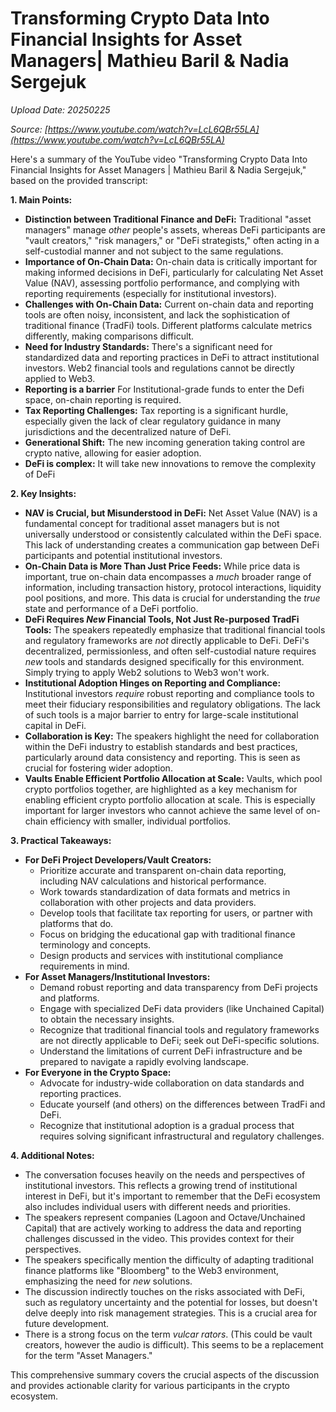 # Transforming Crypto Data Into Financial Insights for Asset Managers| Mathieu Baril & Nadia Sergejuk

*Upload Date: 20250225*

*Source: [https://www.youtube.com/watch?v=LcL6QBr55LA](https://www.youtube.com/watch?v=LcL6QBr55LA)*

Here's a summary of the YouTube video "Transforming Crypto Data Into Financial Insights for Asset Managers | Mathieu Baril & Nadia Sergejuk," based on the provided transcript:

**1. Main Points:**

*   **Distinction between Traditional Finance and DeFi:** Traditional "asset managers" manage *other* people's assets, whereas DeFi participants are "vault creators," "risk managers," or "DeFi strategists," often acting in a self-custodial manner and not subject to the same regulations.
*   **Importance of On-Chain Data:**  On-chain data is critically important for making informed decisions in DeFi, particularly for calculating Net Asset Value (NAV), assessing portfolio performance, and complying with reporting requirements (especially for institutional investors).
*   **Challenges with On-Chain Data:** Current on-chain data and reporting tools are often noisy, inconsistent, and lack the sophistication of traditional finance (TradFi) tools.  Different platforms calculate metrics differently, making comparisons difficult.
*   **Need for Industry Standards:** There's a significant need for standardized data and reporting practices in DeFi to attract institutional investors.  Web2 financial tools and regulations cannot be directly applied to Web3.
*    **Reporting is a barrier** For Institutional-grade funds to enter the Defi space, on-chain reporting is required.
*   **Tax Reporting Challenges:**  Tax reporting is a significant hurdle, especially given the lack of clear regulatory guidance in many jurisdictions and the decentralized nature of DeFi.
* **Generational Shift:** The new incoming generation taking control are crypto native, allowing for easier adoption.
* **DeFi is complex:** It will take new innovations to remove the complexity of DeFi

**2. Key Insights:**

*   **NAV is Crucial, but Misunderstood in DeFi:**  Net Asset Value (NAV) is a fundamental concept for traditional asset managers but is not universally understood or consistently calculated within the DeFi space.  This lack of understanding creates a communication gap between DeFi participants and potential institutional investors.
*   **On-Chain Data is More Than Just Price Feeds:**  While price data is important, true on-chain data encompasses a *much* broader range of information, including transaction history, protocol interactions, liquidity pool positions, and more.  This data is crucial for understanding the *true* state and performance of a DeFi portfolio.
*   **DeFi Requires *New* Financial Tools, Not Just Re-purposed TradFi Tools:**  The speakers repeatedly emphasize that traditional financial tools and regulatory frameworks are *not* directly applicable to DeFi.  DeFi's decentralized, permissionless, and often self-custodial nature requires *new* tools and standards designed specifically for this environment.  Simply trying to apply Web2 solutions to Web3 won't work.
*   **Institutional Adoption Hinges on Reporting and Compliance:**  Institutional investors *require* robust reporting and compliance tools to meet their fiduciary responsibilities and regulatory obligations. The lack of such tools is a major barrier to entry for large-scale institutional capital in DeFi.
*   **Collaboration is Key:**  The speakers highlight the need for collaboration within the DeFi industry to establish standards and best practices, particularly around data consistency and reporting.  This is seen as crucial for fostering wider adoption.
*	**Vaults Enable Efficient Portfolio Allocation at Scale:** Vaults, which pool crypto portfolios together, are highlighted as a key mechanism for enabling efficient crypto portfolio allocation at scale. This is especially important for larger investors who cannot achieve the same level of on-chain efficiency with smaller, individual portfolios.

**3. Practical Takeaways:**

*   **For DeFi Project Developers/Vault Creators:**
    *   Prioritize accurate and transparent on-chain data reporting, including NAV calculations and historical performance.
    *   Work towards standardization of data formats and metrics in collaboration with other projects and data providers.
    *   Develop tools that facilitate tax reporting for users, or partner with platforms that do.
    *   Focus on bridging the educational gap with traditional finance terminology and concepts.
    *   Design products and services with institutional compliance requirements in mind.
*   **For Asset Managers/Institutional Investors:**
    *   Demand robust reporting and data transparency from DeFi projects and platforms.
    *   Engage with specialized DeFi data providers (like Unchained Capital) to obtain the necessary insights.
    *   Recognize that traditional financial tools and regulatory frameworks are not directly applicable to DeFi; seek out DeFi-specific solutions.
    *   Understand the limitations of current DeFi infrastructure and be prepared to navigate a rapidly evolving landscape.
*   **For Everyone in the Crypto Space:**
    *   Advocate for industry-wide collaboration on data standards and reporting practices.
    *   Educate yourself (and others) on the differences between TradFi and DeFi.
    *   Recognize that institutional adoption is a gradual process that requires solving significant infrastructural and regulatory challenges.

**4. Additional Notes:**

*   The conversation focuses heavily on the needs and perspectives of institutional investors.  This reflects a growing trend of institutional interest in DeFi, but it's important to remember that the DeFi ecosystem also includes individual users with different needs and priorities.
*   The speakers represent companies (Lagoon and Octave/Unchained Capital) that are actively working to address the data and reporting challenges discussed in the video. This provides context for their perspectives.
*   The speakers specifically mention the difficulty of adapting traditional finance platforms like "Bloomberg" to the Web3 environment, emphasizing the need for *new* solutions.
*   The discussion indirectly touches on the risks associated with DeFi, such as regulatory uncertainty and the potential for losses, but doesn't delve deeply into risk management strategies. This is a crucial area for future development.
* There is a strong focus on the term *vulcar rators*. (This could be vault creators, however the audio is difficult). This seems to be a replacement for the term "Asset Managers."

This comprehensive summary covers the crucial aspects of the discussion and provides actionable clarity for various participants in the crypto ecosystem.